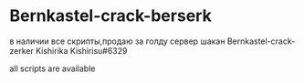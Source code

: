 # Bernkastel-crack-berserk
в наличии все скрипты,продаю за голду сервер шакан
Bernkastel-crack-zerker Kishirika Kishirisu#6329

all scripts are available

